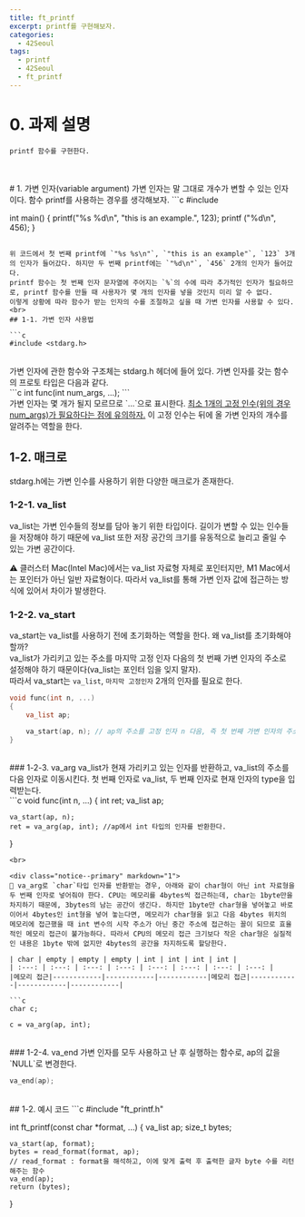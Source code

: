 ```yaml
---
title: ft_printf
excerpt: printf를 구현해보자.
categories:
  - 42Seoul
tags:
  - printf
  - 42Seoul
  - ft_printf
---
```

# 0. 과제 설명
	printf 함수를 구현한다.

<br>
<br>
# 1.  가변 인자(variable argument)
가변 인자는 말 그대로 개수가 변할 수 있는 인자이다.  
함수 printf를 사용하는 경우를 생각해보자.
```c
#include <stdio.h>

int main()
{
	printf("%s %d\n", "this is an example.", 123);
	printf ("%d\n", 456);
}
```

위 코드에서 첫 번째 printf에 `"%s %s\n"`, `"this is an example"`, `123` 3개의 인자가 들어갔다. 하지만 두 번째 printf에는 `"%d\n"`, `456` 2개의 인자가 들어갔다.
printf 함수는 첫 번째 인자 문자열에 주어지는 `%`의 수에 따라 추가적인 인자가 필요하므로, printf 함수를 만들 때 사용자가 몇 개의 인자를 넣을 것인지 미리 알 수 없다.
이렇게 상황에 따라 함수가 받는 인자의 수를 조절하고 싶을 때 가변 인자를 사용할 수 있다.
<br>
## 1-1. 가변 인자 사용법

```c
#include <stdarg.h>
```
<br>
가변 인자에 관한 함수와 구조체는 stdarg.h 헤더에 들어 있다.  
가변 인자를 갖는 함수의 프로토 타입은 다음과 같다.
<br>
```c
int func(int num_args, ...);
```
<br>
가변 인자는 몇 개가 될지 모르므로 `...`으로 표시한다.   
<u>최소 1개의 고정 인수(위의 경우 num_args)가 필요하다는 점에 유의하자.</u>
이 고정 인수는 뒤에 올 가변 인자의 개수를 알려주는 역할을 한다.

## 1-2. 매크로
stdarg.h에는  가변 인수를 사용하기 위한 다양한 매크로가 존재한다.

### 1-2-1. va_list
va_list는 가변 인수들의 정보를 담아 놓기 위한 타입이다. 길이가 변할 수 있는 인수들을 저장해야 하기 때문에 va_list 또한 저장 공간의 크기를 유동적으로 늘리고 줄일 수 있는 가변 공간이다.

<div class="notice--warning" markdown="1">
⚠️ 클러스터 Mac(Intel Mac)에서는 va_list 자료형 자체로 포인터지만, M1 Mac에서는 포인터가 아닌 일반 자료형이다. 따라서 va_list를 통해 가변 인자 값에 접근하는 방식에 있어서 차이가 발생한다.
</div>

### 1-2-2. va_start
va_start는 va_list를 사용하기 전에 초기화하는 역할을 한다. 왜 va_list를 초기화해야 할까?  
va_list가 가리키고 있는 주소를 마지막 고정 인자 다음의 첫 번째 가변 인자의 주소로 설정해야 하기 때문이다(va_list는 포인터 임을 잊지 말자).  
따라서 va_start는 `va_list`, `마지막 고정인자` 2개의 인자를 필요로 한다.
<br>
```c
void func(int n, ...)
{
	va_list ap;

	va_start(ap, n); // ap의 주소를 고정 인자 n 다음, 즉 첫 번째 가변 인자의 주소로 옮긴다.
}
```
<br>
### 1-2-3. va_arg
va_list가 현재 가리키고 있는 인자를 반환하고, va_list의 주소를 다음 인자로 이동시킨다.
첫 번째 인자로 va_list, 두 번째 인자로 현재 인자의 type을 입력받는다.
<br>
```c
void func(int n, ...)
{
	int ret;
	va_list ap;

	va_start(ap, n);
	ret = va_arg(ap, int); //ap에서 int 타입의 인자를 반환한다.
}
```
<br>

<div class="notice--primary" markdown="1">
🔔 va_arg로 `char`타입 인자를 반환받는 경우, 아래와 같이 char형이 아닌 int 자료형을 두 번째 인자로 넣어줘야 한다. CPU는 메모리를 4bytes씩 접근하는데, char는 1byte만을 차지하기 때문에, 3bytes의 남는 공간이 생긴다. 하지만 1byte만 char형을 넣어놓고 바로 이어서 4bytes인 int형을 넣어 놓는다면, 메모리가 char형을 읽고 다음 4bytes 위치의 메모리에 접근했을 때 int 변수의 시작 주소가 아닌 중간 주소에 접근하는 꼴이 되므로 효율적인 메모리 접근이 불가능하다. 따라서 CPU의 메모리 접근 크기보다 작은 char형은 실질적인 내용은 1byte 밖에 없지만 4bytes의 공간을 차지하도록 할당한다.

| char | empty | empty | empty | int | int | int | int |
| :---: | :---: | :---: | :---: | :---: | :---: | :---: | :---: |
|메모리 접근|------------|------------|------------|메모리 접근|------------|------------|------------|

```c
char c;

c = va_arg(ap, int);
```
</div>
<br>
### 1-2-4. va_end
가변 인자를 모두 사용하고 난 후 실행하는 함수로, ap의 값을 `NULL`로 변경한다.

```c
va_end(ap);
```
<br>
## 1-2. 예시 코드
```c
#include "ft_printf.h"

int ft_printf(const char *format, ...)
{
	va_list ap;
	size_t bytes;

	va_start(ap, format);
	bytes = read_format(format, ap); 
	// read_format : format을 해석하고, 이에 맞게 출력 후 출력한 글자 byte 수를 리턴해주는 함수
	va_end(ap);
	return (bytes);
}
```